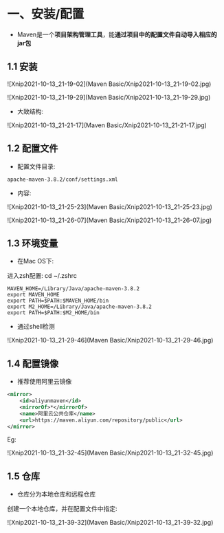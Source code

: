 # 一、安装/配置

- Maven是一个**项目架构管理工具**，能**通过项目中的配置文件自动导入相应的jar包**



## 1.1 安装

![Xnip2021-10-13_21-19-02](Maven Basic/Xnip2021-10-13_21-19-02.jpg)



![Xnip2021-10-13_21-19-29](Maven Basic/Xnip2021-10-13_21-19-29.jpg)





- 大致结构:

![Xnip2021-10-13_21-21-17](Maven Basic/Xnip2021-10-13_21-21-17.jpg)









## 1.2 配置文件

- 配置文件目录:

```shell
apache-maven-3.8.2/conf/settings.xml
```



- 内容:

![Xnip2021-10-13_21-25-23](Maven Basic/Xnip2021-10-13_21-25-23.jpg)



![Xnip2021-10-13_21-26-07](Maven Basic/Xnip2021-10-13_21-26-07.jpg)











## 1.3 环境变量

- 在Mac OS下:

进入zsh配置: cd ~/.zshrc

```shell
MAVEN_HOME=/Library/Java/apache-maven-3.8.2
export MAVEN_HOME
export PATH=$PATH:$MAVEN_HOME/bin
export M2_HOME=/Library/Java/apache-maven-3.8.2
export PATH=$PATH:$M2_HOME/bin
```



- 通过shell检测

![Xnip2021-10-13_21-29-46](Maven Basic/Xnip2021-10-13_21-29-46.jpg)







## 1.4 配置镜像

- 推荐使用阿里云镜像

```xml
<mirror>
    <id>aliyunmaven</id>
    <mirrorOf>*</mirrorOf>
    <name>阿里云公共仓库</name>
    <url>https://maven.aliyun.com/repository/public</url>
</mirror>
```



Eg:

![Xnip2021-10-13_21-32-45](Maven Basic/Xnip2021-10-13_21-32-45.jpg)







## 1.5 仓库

- 仓库分为本地仓库和远程仓库



创建一个本地仓库，并在配置文件中指定:

![Xnip2021-10-13_21-39-32](Maven Basic/Xnip2021-10-13_21-39-32.jpg)



